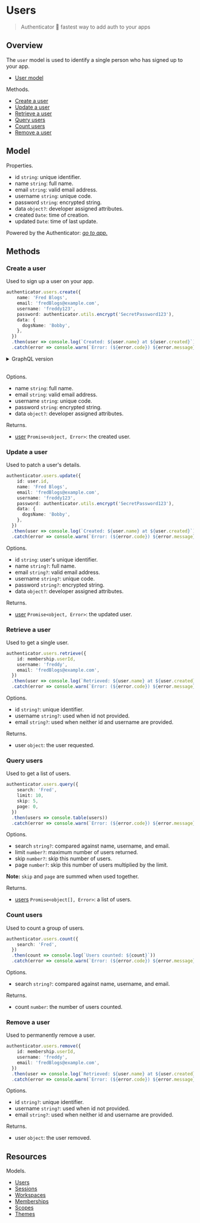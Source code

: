# Users

> Authenticator 🏇 fastest way to add auth to your apps

## Overview

The `user` model is used to identify a single person who has signed up to your app.

- [User model](#Model)

Methods.

- [Create a user](#Create-a-user)
- [Update a user](#Update-a-user)
- [Retrieve a user](#Retrieve-a-user)
- [Query users](#Query-users)
- [Count users](#Count-users)
- [Remove a user](#Remove-a-user)

## Model

Properties.

- id `string`: unique identifier.
- name `string`: full name.
- email `string`: valid email address.
- username `string`: unique code.
- password `string`: encrypted string.
- data `object?`: developer assigned attributes.
- created `Date`: time of creation.
- updated `Date`: time of last update.

Powered by the Authenticator: *[go to app.](https://wga.windowgadgets.io)*

## Methods

### Create a user

Used to sign up a user on your app.

```ts
authenticator.users.create({
    name: 'Fred Blogs',
    email: 'fredBlogs@example.com',
    username: 'freddy123',
    password: authenticator.utils.encrypt('SecretPassword123'),
    data: {
      dogsName: 'Bobby',
    },
  })
  .then(user => console.log(`Created: ${user.name} at ${user.created}`))
  .catch(error => console.warn(`Error: (${error.code}) ${error.message}`))
```

<details>
  <summary>GraphQL version</summary>
  <br />
  <pre class="highlight highlight-gql">query CreateUser($options: CreateUserOptions!) {
  user: CreateUser(options: $options) {
    id
    name
    # ...fields
  }
}</pre>
</details>
<br />

Options.

- name `string`: full name.
- email `string`: valid email address.
- username `string`: unique code.
- password `string`: encrypted string.
- data `object?`: developer assigned attributes.

Returns.

- [user](#Model) `Promise<object, Error>`: the created user.

### Update a user

Used to patch a user's details.

```ts
authenticator.users.update({
    id: user.id,
    name: 'Fred Blogs',
    email: 'fredBlogs@example.com',
    username: 'freddy123',
    password: authenticator.utils.encrypt('SecretPassword123'),
    data: {
      dogsName: 'Bobby',
    },
  })
  .then(user => console.log(`Created: ${user.name} at ${user.created}`))
  .catch(error => console.warn(`Error: (${error.code}) ${error.message}`))
```

Options.

- id `string`: user's unique identifier.
- name `string?`: full name.
- email `string?`: valid email address.
- username `string?`: unique code.
- password `string?`: encrypted string.
- data `object?`: developer assigned attributes.

Returns.

- [user](#Model) `Promise<object, Error>`: the updated user.

### Retrieve a user

Used to get a single user.

```ts
authenticator.users.retrieve({
    id: membership.userId,
    username: 'freddy',
    email: 'fredBlogs@example.com',
  })
  .then(user => console.log(`Retrieved: ${user.name} at ${user.created}`))
  .catch(error => console.warn(`Error: (${error.code}) ${error.message}`))
```

Options.

- id `string?`: unique identifier.
- username `string?`: used when id not provided.
- email `string?`: used when neither id and username are provided.

Returns.

- user `object`: the user requested.

### Query users

Used to get a list of users.

```ts
authenticator.users.query({
    search: 'Fred',
    limit: 10,
    skip: 5,
    page: 0,
  })
  .then(users => console.table(users))
  .catch(error => console.warn(`Error: (${error.code}) ${error.message}`))
```

Options.

- search `string?`: compared against name, username, and email.
- limit `number?`: maximum number of users returned.
- skip `number?`: skip this number of users.
- page `number?`: skip this number of users multiplied by the limit.

**Note:** `skip` and `page` are summed when used together.

Returns.

- [users](#Model) `Promise<object[], Error>`: a list of users.

### Count users

Used to count a group of users.

```ts
authenticator.users.count({
    search: 'Fred',
  })
  .then(count => console.log(`Users counted: ${count}`))
  .catch(error => console.warn(`Error: (${error.code}) ${error.message}`))
```

Options.

- search `string?`: compared against name, username, and email.
  
Returns.

- count `number`: the number of users counted.

### Remove a user

Used to permanently remove a user.

```ts
authenticator.users.remove({
    id: membership.userId,
    username: 'freddy',
    email: 'fredBlogs@example.com',
  })
  .then(user => console.log(`Retrieved: ${user.name} at ${user.created}`))
  .catch(error => console.warn(`Error: (${error.code}) ${error.message}`))
```

Options.

- id `string?`: unique identifier.
- username `string?`: used when id not provided.
- email `string?`: used when neither id and username are provided.

Returns.

- user `object`: the user removed.

## Resources

Models.

- [Users](https://github.com/jackrobertscott/authenticator/blob/master/documents/api/Users.md)
- [Sessions](https://github.com/jackrobertscott/authenticator/blob/master/documents/api/Sessions.md)
- [Workspaces](https://github.com/jackrobertscott/authenticator/blob/master/documents/api/Workspaces.md)
- [Memberships](https://github.com/jackrobertscott/authenticator/blob/master/documents/api/Memberships.md)
- [Scopes](https://github.com/jackrobertscott/authenticator/blob/master/documents/api/Scopes.md)
- [Themes](https://github.com/jackrobertscott/authenticator/blob/master/documents/api/Themes.md)
